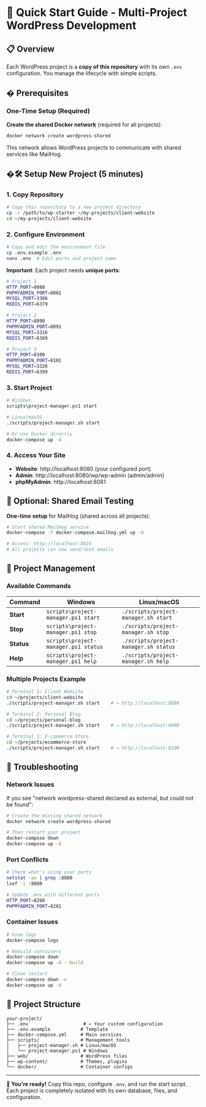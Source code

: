 # 🚀 Quick Start Guide - Multi-Project WordPress Development

## 📋 Overview
Each WordPress project is a **copy of this repository** with its own `.env` configuration. You manage the lifecycle with simple scripts.

## � Prerequisites

### One-Time Setup (Required)

**Create the shared Docker network** (required for all projects):
```bash
docker network create wordpress-shared
```

This network allows WordPress projects to communicate with shared services like MailHog.

## �🛠️ Setup New Project (5 minutes)

### 1. Copy Repository
```bash
# Copy this repository to a new project directory
cp -r /path/to/wp-starter ~/my-projects/client-website
cd ~/my-projects/client-website
```

### 2. Configure Environment
```bash
# Copy and edit the environment file
cp .env.example .env
nano .env  # Edit ports and project name
```

**Important**: Each project needs **unique ports**:
```bash
# Project 1
HTTP_PORT=8080
PHPMYADMIN_PORT=8081
MYSQL_PORT=3306
REDIS_PORT=6379

# Project 2  
HTTP_PORT=8090
PHPMYADMIN_PORT=8091
MYSQL_PORT=3316
REDIS_PORT=6389

# Project 3
HTTP_PORT=8100
PHPMYADMIN_PORT=8101
MYSQL_PORT=3326
REDIS_PORT=6399
```

### 3. Start Project
```bash
# Windows
scripts\project-manager.ps1 start

# Linux/macOS
./scripts/project-manager.sh start

# Or use Docker directly
docker-compose up -d
```

### 4. Access Your Site
- **Website**: http://localhost:8080 (your configured port)
- **Admin**: http://localhost:8080/wp/wp-admin (admin/admin)
- **phpMyAdmin**: http://localhost:8081

## 📧 Optional: Shared Email Testing

**One-time setup** for MailHog (shared across all projects):
```bash
# Start shared MailHog service
docker-compose -f docker-compose.mailhog.yml up -d

# Access: http://localhost:8025
# All projects can now send/test emails
```

## 🎯 Project Management

### Available Commands

| Command | Windows | Linux/macOS |
|---------|---------|-------------|
| **Start** | `scripts\project-manager.ps1 start` | `./scripts/project-manager.sh start` |
| **Stop** | `scripts\project-manager.ps1 stop` | `./scripts/project-manager.sh stop` |
| **Status** | `scripts\project-manager.ps1 status` | `./scripts/project-manager.sh status` |
| **Help** | `scripts\project-manager.ps1 help` | `./scripts/project-manager.sh help` |

### Multiple Projects Example
```bash
# Terminal 1: Client Website
cd ~/projects/client-website
./scripts/project-manager.sh start    # → http://localhost:8080

# Terminal 2: Personal Blog  
cd ~/projects/personal-blog
./scripts/project-manager.sh start    # → http://localhost:8090

# Terminal 3: E-commerce Store
cd ~/projects/ecommerce-store
./scripts/project-manager.sh start    # → http://localhost:8100
```

## 🔧 Troubleshooting

### Network Issues
If you see "network wordpress-shared declared as external, but could not be found":
```bash
# Create the missing shared network
docker network create wordpress-shared

# Then restart your project
docker-compose down
docker-compose up -d
```

### Port Conflicts
```bash
# Check what's using your ports
netstat -an | grep :8080
lsof -i :8080

# Update .env with different ports
HTTP_PORT=8200
PHPMYADMIN_PORT=8201
```

### Container Issues
```bash
# View logs
docker-compose logs

# Rebuild containers
docker-compose down
docker-compose up -d --build

# Clean restart
docker-compose down -v
docker-compose up -d
```

## 📁 Project Structure
```
your-project/
├── .env                    # ← Your custom configuration
├── .env.example           # Template
├── docker-compose.yml     # Main services
├── scripts/               # Management tools
│   ├── project-manager.sh # Linux/macOS
│   └── project-manager.ps1 # Windows
├── web/                   # WordPress files
├── wp-content/            # Themes, plugins
└── docker/                # Container configs
```

---

**🎉 You're ready!** Copy this repo, configure `.env`, and run the start script. Each project is completely isolated with its own database, files, and configuration.
